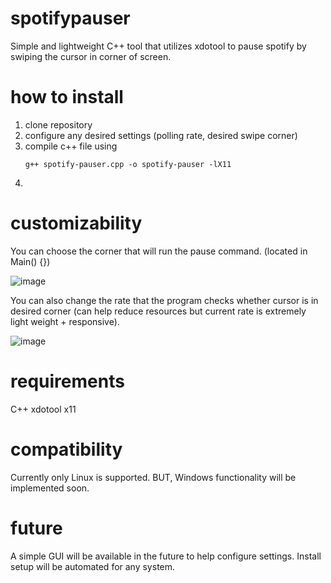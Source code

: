 # spotifypauser
Simple and lightweight C++ tool that utilizes xdotool to pause spotify by swiping the cursor in corner of screen.

# how to install
1. clone repository
2. configure any desired settings (polling rate, desired swipe corner)
3. compile c++ file using 
   ```
   g++ spotify-pauser.cpp -o spotify-pauser -lX11
4. 

# customizability
You can choose the corner that will run the pause command. (located in Main() {}) 

   ![image](https://github.com/user-attachments/assets/773d2083-578a-4e03-bc6f-51134007a9a0)

You can also change the rate that the program checks whether cursor is in desired corner (can help reduce resources but current rate is extremely light weight + responsive).

   ![image](https://github.com/user-attachments/assets/075c7d1b-c91d-4ed3-bf36-eb661120a50f)

# requirements
C++
xdotool
x11

# compatibility
Currently only Linux is supported. BUT, Windows functionality will be implemented soon.

# future
A simple GUI will be available in the future to help configure settings.
Install setup will be automated for any system.
